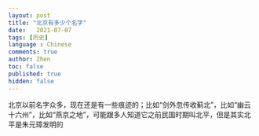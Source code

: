 ```yaml
---
layout: post
title: "北京有多少个名字"
date:   2021-07-07
tags: [历史]
language : Chinese
comments: true
author: Zhen
toc: false
published: true
hidden: false
---
```

北京以前名字众多，现在还是有一些痕迹的；比如“剑外忽传收蓟北”，比如“幽云十六州”，比如“燕京之地”，可能跟多人知道它之前民国时期叫北平，但是其实北平是朱元璋发明的
<!--stackedit_data:
eyJoaXN0b3J5IjpbMjY2MDQzMzA1XX0=
-->